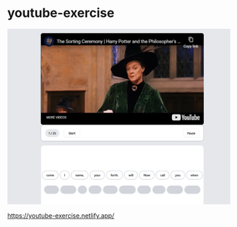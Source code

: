 # youtube-exercise

![YouTube Exercise](youtube-ex.png)

https://youtube-exercise.netlify.app/





